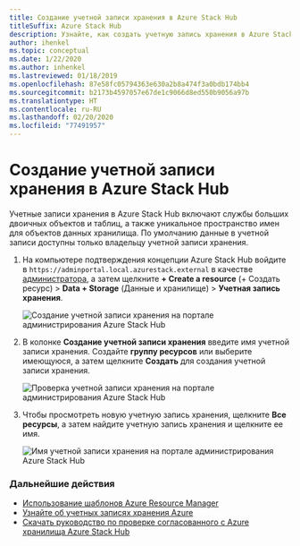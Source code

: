```yaml
---
title: Создание учетной записи хранения в Azure Stack Hub
titleSuffix: Azure Stack Hub
description: Узнайте, как создать учетную запись хранения в Azure Stack Hub.
author: ihenkel
ms.topic: conceptual
ms.date: 1/22/2020
ms.author: inhenkel
ms.lastreviewed: 01/18/2019
ms.openlocfilehash: 87e58fc05794363e630a2b8a474f3a0bdb174bb4
ms.sourcegitcommit: b2173b4597057e67de1c9066d8ed550b9056a97b
ms.translationtype: HT
ms.contentlocale: ru-RU
ms.lasthandoff: 02/20/2020
ms.locfileid: "77491957"
---
```

# <a name="create-storage-accounts-in-azure-stack-hub"></a>Создание учетной записи хранения в Azure Stack Hub

Учетные записи хранения в Azure Stack Hub включают службы больших двоичных объектов и таблиц, а также уникальное пространство имен для объектов данных хранилища. По умолчанию данные в учетной записи доступны только владельцу учетной записи хранения.

1. На компьютере подтверждения концепции Azure Stack Hub войдите в `https://adminportal.local.azurestack.external` в качестве [администратора](../asdk/asdk-connect.md), а затем щелкните **+ Create a resource** (+ Создать ресурс)  > **Data + Storage** (Данные и хранилище)  > **Учетная запись хранения**.

   ![Создание учетной записи хранения на портале администрирования Azure Stack Hub](media/azure-stack-provision-storage-account/image01.png)

2. В колонке **Создание учетной записи хранения** введите имя учетной записи хранения. Создайте **группу ресурсов** или выберите имеющуюся, а затем щелкните **Создать** для создания учетной записи хранения.

   ![Проверка учетной записи хранения на портале администрирования Azure Stack Hub](media/azure-stack-provision-storage-account/image02.png)

3. Чтобы просмотреть новую учетную запись хранения, щелкните **Все ресурсы**, а затем найдите учетную запись хранения и щелкните ее имя.

    ![Имя учетной записи хранения на портале администрирования Azure Stack Hub](media/azure-stack-provision-storage-account/image03.png)

### <a name="next-steps"></a>Дальнейшие действия

- [Использование шаблонов Azure Resource Manager](../user/azure-stack-arm-templates.md)
- [Узнайте об учетных записях хранения Azure](/azure/storage/common/storage-create-storage-account)
- [Скачать руководство по проверке согласованного с Azure хранилища Azure Stack Hub](https://aka.ms/azurestacktp1doc)

